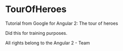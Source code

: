 # TourOfHeroes
Tutorial from Google for Angular 2: The tour of heroes

Did this for training purposes.

All rights belong to the Angular 2 - Team
